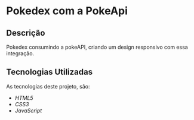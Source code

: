 # Pokedex com a PokeApi

## Descrição

Pokedex consumindo a pokeAPI, criando um design responsivo com essa integração.

## Tecnologias Utilizadas

As tecnologias deste projeto, são:

- *HTML5*
- *CSS3*
- *JavaScript*
